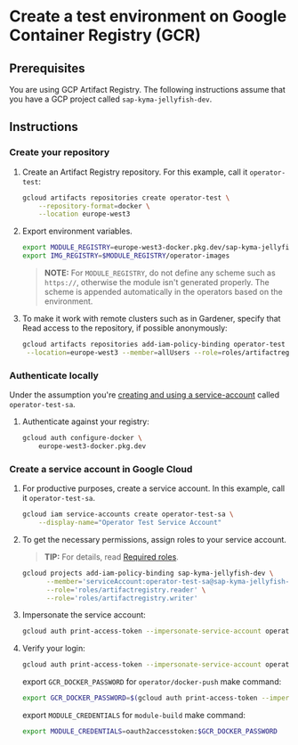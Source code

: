 # Create a test environment on Google Container Registry (GCR)

## Prerequisites

You are using GCP Artifact Registry. The following instructions assume that you have a GCP project called `sap-kyma-jellyfish-dev`.

## Instructions

### Create your repository

1. Create an Artifact Registry repository. For this example, call it `operator-test`:

   ```sh
   gcloud artifacts repositories create operator-test \
       --repository-format=docker \
       --location europe-west3

2. Export environment variables.

   ```sh
   export MODULE_REGISTRY=europe-west3-docker.pkg.dev/sap-kyma-jellyfish-dev/operator-test
   export IMG_REGISTRY=$MODULE_REGISTRY/operator-images
   ```

   > **NOTE:** For `MODULE_REGISTRY`, do not define any scheme such as `https://`, otherwise the module isn't generated properly. The scheme is appended automatically in the operators based on the environment.

3. To make it work with remote clusters such as in Gardener, specify that Read access to the repository, if possible anonymously:

   ```sh
   gcloud artifacts repositories add-iam-policy-binding operator-test \
    --location=europe-west3 --member=allUsers --role=roles/artifactregistry.reader

### Authenticate locally

Under the assumption you're [creating and using a service-account](https://kubernetes.io/docs/tasks/configure-pod-container/configure-service-account/) called `operator-test-sa`.

1. Authenticate against your registry:

   ```sh
   gcloud auth configure-docker \
       europe-west3-docker.pkg.dev

### Create a service account in Google Cloud

1. For productive purposes, create a service account. In this example, call it `operator-test-sa`.

   ```sh
   gcloud iam service-accounts create operator-test-sa \
       --display-name="Operator Test Service Account"

2. To get the necessary permissions, assign roles to your service account.

   > **TIP:** For details, read [Required roles](https://cloud.google.com/iam/docs/creating-managing-service-accounts#permissions).

   ```sh
   gcloud projects add-iam-policy-binding sap-kyma-jellyfish-dev \
         --member='serviceAccount:operator-test-sa@sap-kyma-jellyfish-dev.iam.gserviceaccount.com' \
         --role='roles/artifactregistry.reader' \
         --role='roles/artifactregistry.writer'

3. Impersonate the service account:

   ```sh
   gcloud auth print-access-token --impersonate-service-account operator-test-sa@sap-kyma-jellyfish-dev.iam.gserviceaccount.com

4. Verify your login:

   ```sh
   gcloud auth print-access-token --impersonate-service-account operator-test-sa@sap-kyma-jellyfish-dev.iam.gserviceaccount.com | docker login -u oauth2accesstoken --password-stdin https://europe-west3-docker.pkg.dev/sap-kyma-jellyfish-dev/operator-test
   ```
   export `GCR_DOCKER_PASSWORD` for `operator/docker-push` make command:
   ```sh
   export GCR_DOCKER_PASSWORD=$(gcloud auth print-access-token --impersonate-service-account operator-test-sa@sap-kyma-jellyfish-dev.iam.gserviceaccount.com)
   ```
   
   export `MODULE_CREDENTIALS` for `module-build` make command:
   ```sh
   export MODULE_CREDENTIALS=oauth2accesstoken:$GCR_DOCKER_PASSWORD
   ```